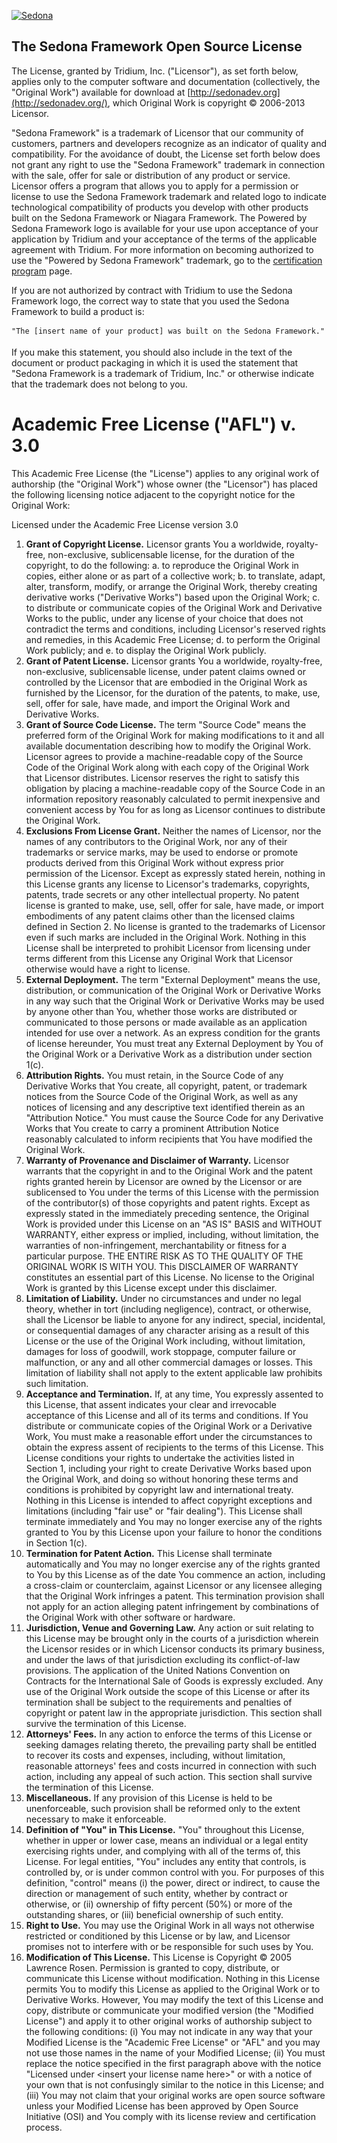 
<!--
[//]: # (Copyright &#169; 2008 Tridium, Inc
  Licensed under the Academic Free License version 3.0

  History:
    21 Aug 08  Brian Frank  Creation
) -->
[![Sedona](../logo.png)](/)

## The Sedona Framework Open Source License

The License, granted by Tridium, Inc. ("Licensor"), as set forth
below, applies only to the computer software and documentation
(collectively, the "Original Work") available for download at
[http://sedonadev.org](http://sedonadev.org/), which Original Work is
copyright © 2006-2013 Licensor.

"Sedona Framework" is a trademark of Licensor that our community of
customers, partners and developers recognize as an indicator of quality
and compatibility. For the avoidance of doubt, the License set forth
below does not grant any right to use the "Sedona Framework" trademark
in connection with the sale, offer for sale or distribution of any
product or service. Licensor offers a program that allows you to apply
for a permission or license to use the Sedona Framework trademark and
related logo to indicate technological compatibility of products you
develop with other products built on the Sedona Framework or Niagara
Framework. The Powered by Sedona Framework logo is available for your
use upon acceptance of your application by Tridium and your acceptance
of the terms of the applicable agreement with Tridium. For more
information on becoming authorized to use the "Powered by Sedona
Framework" trademark, go to the [certification
program](http://sedonadev.org/certification.html) page.

If you are not authorized by contract with Tridium to use the Sedona
Framework logo, the correct way to state that you used the Sedona
Framework to build a product is:

    "The [insert name of your product] was built on the Sedona Framework."

If you make this statement, you should also include in the text of the
document or product packaging in which it is used the statement that
"Sedona Framework is a trademark of Tridium, Inc." or otherwise indicate
that the trademark does not belong to you.

Academic Free License ("AFL") v. 3.0
======================================

This Academic Free License (the "License") applies to any original
work of authorship (the "Original Work") whose owner (the
"Licensor") has placed the following licensing notice adjacent to the
copyright notice for the Original Work:

Licensed under the Academic Free License version 3.0

1.  **Grant of Copyright License.** Licensor grants You a worldwide,
    royalty-free, non-exclusive, sublicensable license, for the duration
    of the copyright, to do the following:
    a.  to reproduce the Original Work in copies, either alone or as
        part of a collective work;
    b.  to translate, adapt, alter, transform, modify, or arrange the
        Original Work, thereby creating derivative works ("Derivative
        Works") based upon the Original Work;
    c.  to distribute or communicate copies of the Original Work and
        Derivative Works to the public, under any license of your choice
        that does not contradict the terms and conditions, including
        Licensor's reserved rights and remedies, in this Academic Free
        License;
    d.  to perform the Original Work publicly; and
    e.  to display the Original Work publicly.
2.  **Grant of Patent License.** Licensor grants You a worldwide,
    royalty-free, non-exclusive, sublicensable license, under patent
    claims owned or controlled by the Licensor that are embodied in the
    Original Work as furnished by the Licensor, for the duration of the
    patents, to make, use, sell, offer for sale, have made, and import
    the Original Work and Derivative Works.
3.  **Grant of Source Code License.** The term "Source Code" means the
    preferred form of the Original Work for making modifications to it
    and all available documentation describing how to modify the
    Original Work. Licensor agrees to provide a machine-readable copy of
    the Source Code of the Original Work along with each copy of the
    Original Work that Licensor distributes. Licensor reserves the right
    to satisfy this obligation by placing a machine-readable copy of the
    Source Code in an information repository reasonably calculated to
    permit inexpensive and convenient access by You for as long as
    Licensor continues to distribute the Original Work.
4.  **Exclusions From License Grant.** Neither the names of Licensor,
    nor the names of any contributors to the Original Work, nor any of
    their trademarks or service marks, may be used to endorse or promote
    products derived from this Original Work without express prior
    permission of the Licensor. Except as expressly stated herein,
    nothing in this License grants any license to Licensor's
    trademarks, copyrights, patents, trade secrets or any other
    intellectual property. No patent license is granted to make, use,
    sell, offer for sale, have made, or import embodiments of any patent
    claims other than the licensed claims defined in Section 2. No
    license is granted to the trademarks of Licensor even if such marks
    are included in the Original Work. Nothing in this License shall be
    interpreted to prohibit Licensor from licensing under terms
    different from this License any Original Work that Licensor
    otherwise would have a right to license.
5.  **External Deployment.** The term "External Deployment" means the
    use, distribution, or communication of the Original Work or
    Derivative Works in any way such that the Original Work or
    Derivative Works may be used by anyone other than You, whether those
    works are distributed or communicated to those persons or made
    available as an application intended for use over a network. As an
    express condition for the grants of license hereunder, You must
    treat any External Deployment by You of the Original Work or a
    Derivative Work as a distribution under section 1(c).
6.  **Attribution Rights.** You must retain, in the Source Code of any
    Derivative Works that You create, all copyright, patent, or
    trademark notices from the Source Code of the Original Work, as well
    as any notices of licensing and any descriptive text identified
    therein as an "Attribution Notice." You must cause the Source Code
    for any Derivative Works that You create to carry a prominent
    Attribution Notice reasonably calculated to inform recipients that
    You have modified the Original Work.
7.  **Warranty of Provenance and Disclaimer of Warranty.** Licensor
    warrants that the copyright in and to the Original Work and the
    patent rights granted herein by Licensor are owned by the Licensor
    or are sublicensed to You under the terms of this License with the
    permission of the contributor(s) of those copyrights and patent
    rights. Except as expressly stated in the immediately preceding
    sentence, the Original Work is provided under this License on an
    "AS IS" BASIS and WITHOUT WARRANTY, either express or implied,
    including, without limitation, the warranties of non-infringement,
    merchantability or fitness for a particular purpose. THE ENTIRE RISK
    AS TO THE QUALITY OF THE ORIGINAL WORK IS WITH YOU. This DISCLAIMER
    OF WARRANTY constitutes an essential part of this License. No
    license to the Original Work is granted by this License except under
    this disclaimer.
8.  **Limitation of Liability.** Under no circumstances and under no
    legal theory, whether in tort (including negligence), contract, or
    otherwise, shall the Licensor be liable to anyone for any indirect,
    special, incidental, or consequential damages of any character
    arising as a result of this License or the use of the Original Work
    including, without limitation, damages for loss of goodwill, work
    stoppage, computer failure or malfunction, or any and all other
    commercial damages or losses. This limitation of liability shall not
    apply to the extent applicable law prohibits such limitation.
9.  **Acceptance and Termination.** If, at any time, You expressly
    assented to this License, that assent indicates your clear and
    irrevocable acceptance of this License and all of its terms and
    conditions. If You distribute or communicate copies of the Original
    Work or a Derivative Work, You must make a reasonable effort under
    the circumstances to obtain the express assent of recipients to the
    terms of this License. This License conditions your rights to
    undertake the activities listed in Section 1, including your right
    to create Derivative Works based upon the Original Work, and doing
    so without honoring these terms and conditions is prohibited by
    copyright law and international treaty. Nothing in this License is
    intended to affect copyright exceptions and limitations (including
    "fair use" or "fair dealing"). This License shall terminate
    immediately and You may no longer exercise any of the rights granted
    to You by this License upon your failure to honor the conditions in
    Section 1(c).
10. **Termination for Patent Action.** This License shall terminate
    automatically and You may no longer exercise any of the rights
    granted to You by this License as of the date You commence an
    action, including a cross-claim or counterclaim, against Licensor or
    any licensee alleging that the Original Work infringes a patent.
    This termination provision shall not apply for an action alleging
    patent infringement by combinations of the Original Work with other
    software or hardware.
11. **Jurisdiction, Venue and Governing Law.** Any action or suit
    relating to this License may be brought only in the courts of a
    jurisdiction wherein the Licensor resides or in which Licensor
    conducts its primary business, and under the laws of that
    jurisdiction excluding its conflict-of-law provisions. The
    application of the United Nations Convention on Contracts for the
    International Sale of Goods is expressly excluded. Any use of the
    Original Work outside the scope of this License or after its
    termination shall be subject to the requirements and penalties of
    copyright or patent law in the appropriate jurisdiction. This
    section shall survive the termination of this License.
12. **Attorneys' Fees.** In any action to enforce the terms of this
    License or seeking damages relating thereto, the prevailing party
    shall be entitled to recover its costs and expenses, including,
    without limitation, reasonable attorneys' fees and costs incurred
    in connection with such action, including any appeal of such action.
    This section shall survive the termination of this License.
13. **Miscellaneous.** If any provision of this License is held to be
    unenforceable, such provision shall be reformed only to the extent
    necessary to make it enforceable.
14. **Definition of "You" in This License.** "You" throughout this
    License, whether in upper or lower case, means an individual or a
    legal entity exercising rights under, and complying with all of the
    terms of, this License. For legal entities, "You" includes any
    entity that controls, is controlled by, or is under common control
    with you. For purposes of this definition, "control" means (i) the
    power, direct or indirect, to cause the direction or management of
    such entity, whether by contract or otherwise, or (ii) ownership of
    fifty percent (50%) or more of the outstanding shares, or (iii)
    beneficial ownership of such entity.
15. **Right to Use.** You may use the Original Work in all ways not
    otherwise restricted or conditioned by this License or by law, and
    Licensor promises not to interfere with or be responsible for such
    uses by You.
16. **Modification of This License.** This License is Copyright © 2005
    Lawrence Rosen. Permission is granted to copy, distribute, or
    communicate this License without modification. Nothing in this
    License permits You to modify this License as applied to the
    Original Work or to Derivative Works. However, You may modify the
    text of this License and copy, distribute or communicate your
    modified version (the "Modified License") and apply it to other
    original works of authorship subject to the following
    conditions: (i) You may not indicate in any way that your Modified
    License is the "Academic Free License" or "AFL" and you may not
    use those names in the name of your Modified License; (ii) You must
    replace the notice specified in the first paragraph above with the
    notice "Licensed under <insert your license name here\>" or with
    a notice of your own that is not confusingly similar to the notice
    in this License; and (iii) You may not claim that your original
    works are open source software unless your Modified License has been
    approved by Open Source Initiative (OSI) and You comply with its
    license review and certification process.
